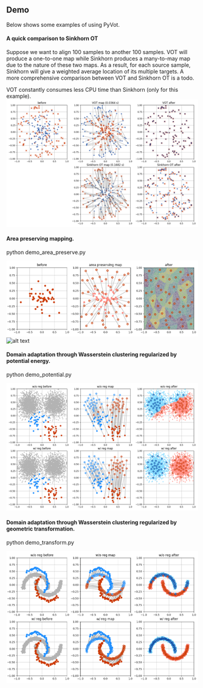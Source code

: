 ## Demo

Below shows some examples of using PyVot.


#### A quick comparison to Sinkhorn OT
Suppose we want to align 100 samples to another 100 samples. 
VOT will produce a one-to-one map while Sinkhorn produces a 
many-to-may map due to the nature of these two maps. As a result,
for each source sample, Sinkhorn will give a weighted average location of its
multiple targets. A more comprehensive comparison between VOT and Sinkhorn OT is a todo.

VOT constantly consumes less CPU time than Sinkhorn (only for this example).
![alt text](pics/vot_vs_sinkhorn.png?raw=true)
 

#### Area preserving mapping. 

python demo_area_preserve.py

![alt text](pics/area_preserve.png?raw=true)
![alt text](pics/area_preserve.gif?raw=true)

#### Domain adaptation through Wasserstein clustering regularized by potential energy.

python demo_potential.py

![alt text](pics/rwm_potential.png?raw=true)

#### Domain adaptation through Wasserstein clustering regularized by geometric transformation.

python demo_transform.py

![alt text](pics/rwm_transform.png?raw=true)
